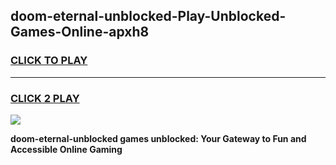 
## doom-eternal-unblocked-Play-Unblocked-Games-Online-apxh8
<h3>
<a href="https://premium76.site?title=doom-eternal-unblocked&ref=25A">CLICK TO PLAY</a></h3>
<hr>

<h3>
<a href="https://premium76.site?title=doom-eternal-unblocked&ref=25A">CLICK 2 PLAY</a>
  
</h3>

<a href="https://premium76.site?title=doom-eternal-unblocked&ref=25A"><img src="https://clearcache.store/games.png"></a>


**doom-eternal-unblocked games unblocked: Your Gateway to Fun and Accessible Online Gaming**
